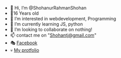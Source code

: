- 👋 Hi, I’m @ShohanurRahmanShohan
- 🤠16 Years old 
- 👀 I’m interested in webdevelopment, Programming
- 🌱 I’m currently learning JS, python
- 💞️ I’m looking to collaborate on nothing!
- 📫 contact me on "Shohantj@gmail.com"
- 🎭 [ Facebook ](www.facebook.com/AmiShohantj)
- 💀 [My protfolio ](https://shohanurrahmanshohan.github.io/portfolio)
